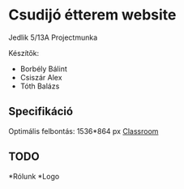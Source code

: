 # Csudijó étterem website
Jedlik 5/13A Projectmunka

Készítők: 
* Borbély Bálint
* Csiszár Alex
* Tóth Balázs

## Specifikáció
Optimális felbontás: 1536*864 px
[Classroom](https://classroom.google.com)

## TODO
*Rólunk
*Logo
